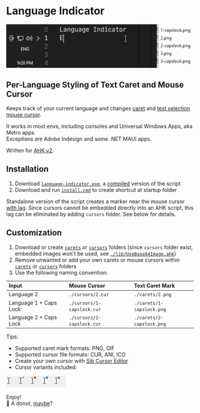 # Language Indicator

<img src="img/how-it-work.gif" width="507" alt="language indicator for text caret and mouse cursor" />

## Per-Language Styling of Text Caret and Mouse Cursor

Keeps track of your current language and changes [caret](https://en.wikipedia.org/wiki/Caret_navigation) and [text selection mouse cursor](<https://en.wikipedia.org/wiki/Cursor_(user_interface)#I-beam_pointer>).

It works in most envs, including consoles and Universal Windows Apps, aka Metro apps.  
Exceptions are Adobe Indesign and some .NET MAUI apps.

Written for [AHK v2](https://www.autohotkey.com/docs/v2/).

## Installation

1. Download [`language-indicator.exe`](language-indicator.exe), a [compiled](https://github.com/AutoHotkey/Ahk2Exe) version of the script
2. Download and run [`install.cmd`](install.cmd) to create shortcut at startup folder

Standalone version of the script creates a marker near the mouse cursor <ins>with lag</ins>. Since cursors cannot be embedded directly into an AHK script, this lag can be eliminated by adding `cursors` folder. See below for details.

## Customization

1. Download or create [`carets`](./carets) or [`cursors`](./cursors) folders (since `cursors` folder exist, embedded images won't be used, see [`./lib/UseBase64Image.ahk`](./lib/UseBase64Image.ahk))
2. Remove unwanted or add your own carets or mouse cursors within [`carets`](./carets) or [`cursors`](./cursors) folders
3. Use the following naming convention:

| Input                  | Mouse Cursor               | Text Caret Mark           |
| :--------------------- | :------------------------- | :------------------------ |
| Language 2             | `./cursors/2.cur`          | `./carets/2.png`          |
| Language 1 + Caps Lock | `./cursors/1-capslock.cur` | `./carets/1-capslock.png` |
| Language 2 + Caps Lock | `./cursors/2-capslock.cur` | `./carets/2-capslock.png` |

Tips:

-   Supported caret mark formats: PNG, GIF
-   Supported cursor file formats: CUR, ANI, ICO
-   Create your own cursor with [Sib Cursor Editor](http://www.sibcode.com/cursor-editor/)
-   Cursor variants included:

<img align="left" src="img/ibeam-default.jpg" alt="default i-beam cursor" />
<img align="left" src="img/ibeam-dot-green.jpg" alt="i-beam cursor with dot" />
<img align="left" src="img/ibeam-circle-red.jpg" alt="i-beam cursor with circle" />
<img align="left" src="img/ibeam-arrow-up-blue.jpg" alt="i-beam cursor with arrow up" />
<img src="img/ibeam-g.jpg" alt="i-beam cursor with letter g" />

Enjoy!  
🍩 A donut, [maybe](https://www.paypal.com/donate/?business=KXM47EKBXFV4S&no_recurring=0&item_name=funding+of+github.com%2Fyakunins&currency_code=USD)?
